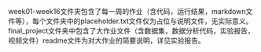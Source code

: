 week01-week16文件夹包含了每一周的作业（含代码，运行结果，markdown文件等），每个文件夹中的placeholder.txt文件仅为占位与说明文件，无实际意义。
final_project文件夹中包含了大作业文件（含数据集，数据分析代码，实验报告，视频文件）readme文件为对大作业的简要说明，详见实验报告。
